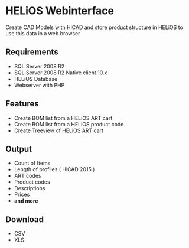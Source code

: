 # HELiOS Webinterface

Create CAD Models with HiCAD and store product structure in HELiOS to use this data in a web browser

## Requirements 
* SQL Server 2008 R2
* SQL Server 2008 R2 Native client 10.x
* HELiOS Database
* Webserver with PHP

## Features
* Create BOM list from a HELiOS ART cart
* Create BOM list from a HELiOS product code
* Create Treeview of HELiOS ART cart

## Output
* Count of Items
* Length of profiles ( HiCAD 2015 )
* ART codes
* Product codes
* Descriptions
* Prices
* **and more**

## Download
* CSV
* XLS
